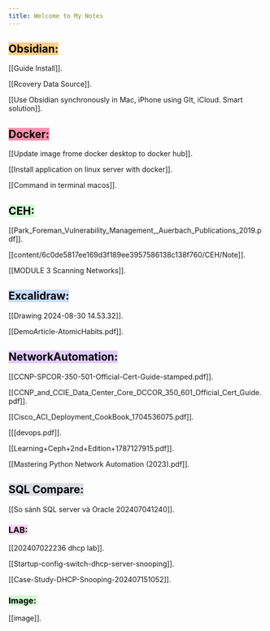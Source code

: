 ```yaml
---
title: Welcome to My Notes
---
```


## <mark style="background: #FFF3A3A6;"><mark style="background: #FFB86CA6;">**Obsidian**:</mark></mark>

[[Guide Install]].

[[Rcovery Data Source]].

[[Use Obsidian synchronously in Mac, iPhone using GIt, iCloud. Smart solution]].

## <mark style="background: #FF5582A6;">**Docker**:</mark>

[[Update image frome docker desktop to docker hub]].

[[Install application on linux server with docker]].

[[Command in terminal macos]].

## <mark style="background: #BBFABBA6;">**CEH**:</mark>
[[Park_Foreman_Vulnerability_Management,_Auerbach_Publications_2019.pdf]].

[[content/6c0de5817ee169d3f189ee3957586138c138f760/CEH/Note]].

[[MODULE 3 Scanning Networks]].

## <mark style="background: #ADCCFFA6;">**Excalidraw:**</mark>

[[Drawing 2024-08-30 14.53.32]].

[[DemoArticle-AtomicHabits.pdf]].


## <mark style="background: #D2B3FFA6;">**NetworkAutomation:**</mark>

[[CCNP-SPCOR-350-501-Official-Cert-Guide-stamped.pdf]].

[[CCNP_and_CCIE_Data_Center_Core_DCCOR_350_601_Official_Cert_Guide.pdf]].

[[Cisco_ACI_Deployment_CookBook_1704536075.pdf]].

[[[devops.pdf]].

[[Learning+Ceph+2nd+Edition+1787127915.pdf]].

[[Mastering Python Network Automation (2023).pdf]].

## <mark style="background: #CACFD9A6;">**SQL Compare:**</mark>

[[So sánh SQL server và Oracle 202407041240]].

### <mark style="background: #FFB8EBA6;">**LAB:**</mark>

[[202407022236 dhcp lab]].

[[Startup-config-switch-dhcp-server-snooping]].

[[Case-Study-DHCP-Snooping-202407151052]].

### <mark style="background: #BBFABBA6;">**Image**:</mark>

[[image]].

